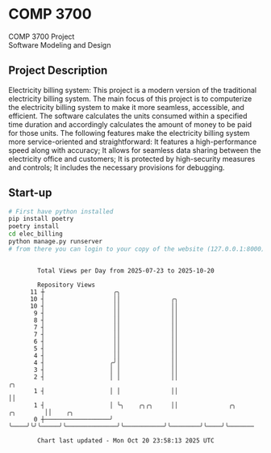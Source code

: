 # COMP 3700
COMP 3700 Project  
Software Modeling and Design
## Project Description
Electricity billing system: This project is a modern version of the traditional electricity billing system. The main focus of this project is to computerize the electricity billing system to make it more seamless, accessible, and efficient. The software calculates the units consumed within a specified time duration and accordingly calculates the amount of money to be paid for those units. The following features make the electricity billing system more service-oriented and straightforward: It features a high-performance speed along with accuracy; It allows for seamless data sharing between the electricity office and customers; It is protected by high-security measures and controls; It includes the necessary provisions for debugging.

## Start-up
```bash
# First have python installed
pip install poetry
poetry install
cd elec_billing
python manage.py runserver
# from there you can login to your copy of the website (127.0.0.1:8000), default creds are admin/admin
```

```

        Total Views per Day from 2025-07-23 to 2025-10-20

        Repository Views
      11 ┼                   ╭╮
      10 ┤                   ││              ╭╮
      10 ┤                   ││              ││
       9 ┤                   ││              ││
       8 ┤                   ││              ││
       7 ┤                   ││              ││
       7 ┤                   ││              ││
       6 ┤                   ││              ││
       5 ┤                   ││              ││
       4 ┤                   ││              ││
       4 ┤                  ╭╯│              ││
       3 ┤                  │ │              ││
       2 ┤                  │ │              ││                                     ╭╮
       1 ┤                  │ │              ││                                     ││
       1 ┤                  │ ╰╮    ╭╮╭╮     ││              ╭╮           ╭╮        ││    ╭╮
       0 ┼──────────────────╯  ╰────╯╰╯╰─────╯╰──────────────╯╰───────────╯╰────────╯╰────╯╰───────

        Chart last updated - Mon Oct 20 23:58:13 2025 UTC
        
```
